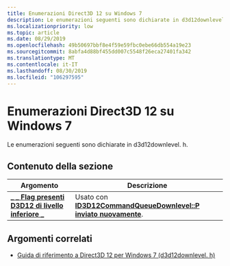 ```yaml
---
title: Enumerazioni Direct3D 12 su Windows 7
description: Le enumerazioni seguenti sono dichiarate in d3d12downlevel. h.
ms.localizationpriority: low
ms.topic: article
ms.date: 08/29/2019
ms.openlocfilehash: 49b50697bbf8e4f59e59fbc0ebe66db554a19e23
ms.sourcegitcommit: 8abfa4d88bf455dd007c5548f26eca27401fa342
ms.translationtype: MT
ms.contentlocale: it-IT
ms.lasthandoff: 08/30/2019
ms.locfileid: "106297595"
---
```

# <a name="direct3d-12-on-windows-7-enumerations"></a>Enumerazioni Direct3D 12 su Windows 7

Le enumerazioni seguenti sono dichiarate in d3d12downlevel. h.

## <a name="in-this-section"></a>Contenuto della sezione

| Argomento | Descrizione |
|-------|-------------|
| [**\_ \_ Flag presenti D3D12 di livello inferiore \_**](d3d12_downlevel_present_flags.md) | Usato con [**ID3D12CommandQueueDownlevel::P inviato nuovamente**](id3d12commandqueuedownlevel-present.md). |

## <a name="related-topics"></a>Argomenti correlati
* [Guida di riferimento a Direct3D 12 per Windows 7 (d3d12downlevel. h)](direct3d-12on7-reference.md)
